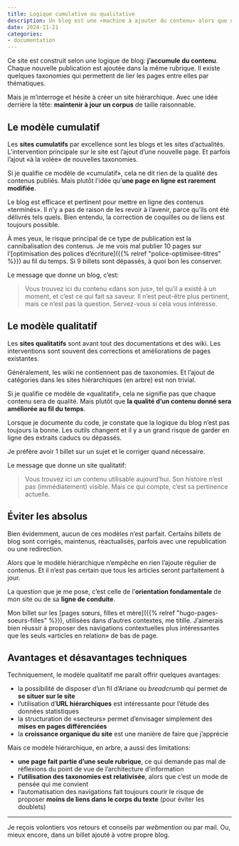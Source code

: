 ```yaml
---
title: Logique cumulative ou qualitative
description: Un blog est une «machine à ajouter du contenu» alors que qu’un site hiérarchique est un outil pour «maintenir du contenu à jour». Quels sont les enjeux pour ce site?
date: 2024-11-21
categories:
- documentation
---
```


Ce site est construit selon une logique de blog: **j’accumule du contenu**.
Chaque nouvelle publication est ajoutée dans la même rubrique.
Il existe quelques taxonomies qui permettent de lier les pages entre elles par thématiques.

Mais je m’interroge et hésite à créer un site hiérarchique.
Avec une idée derrière la tête: **maintenir à jour un corpus** de taille raisonnable.

## Le modèle cumulatif

Les **sites cumulatifs** par excellence sont les blogs et les sites d’actualités.
L’intervention principale sur le site est l’ajout d’une nouvelle page.
Et parfois l’ajout «à la volée» de nouvelles taxonomies.

Si je qualifie ce modèle de «cumulatif», cela ne dit rien de la qualité des contenus publiés.
Mais plutôt l’idée qu’**une page en ligne est rarement modifiée**.

Le blog est efficace et pertinent pour mettre en ligne des contenus «terminés».
Il n’y a pas de raison de les revoir à l’avenir, parce qu’ils ont été délivrés tels quels.
Bien entendu, la correction de coquilles ou de liens est toujours possible.

À mes yeux, le risque principal de ce type de publication est la cannibalisation des contenus.
Je me vois mal publier 10 pages sur l’[optimisation des polices d’écriture]({{% relref "police-optimisee-titres" %}}) au fil du temps.
Si 9 billets sont dépassés, à quoi bon les conserver.

Le message que donne un blog, c’est:

> Vous trouvez ici du contenu «dans son jus», tel qu’il a existé à un moment, et c’est ce qui fait sa saveur.
> Il n’est peut-être plus pertinent, mais ce n’est pas la question.
> Servez-vous si cela vous intéresse.

## Le modèle qualitatif

Les **sites qualitatifs** sont avant tout des documentations et des wiki.
Les interventions sont souvent des corrections et améliorations de pages existantes.

Généralement, les wiki ne contiennent pas de taxonomies.
Et l’ajout de catégories dans les sites hiérarchiques (en arbre) est non trivial.

Si je qualifie ce modèle de «qualitatif», cela ne signifie pas que chaque contenu sera de qualité.
Mais plutôt que **la qualité d’un contenu donné sera améliorée au fil du temps**.

Lorsque je documente du code, je constate que la logique du blog n’est pas toujours la bonne.
Les outils changent et il y a un grand risque de garder en ligne des extraits caducs ou dépassés.

Je préfère avoir 1 billet sur un sujet et le corriger quand nécessaire.

Le message que donne un site qualitatif:

> Vous trouvez ici un contenu utilisable aujourd’hui.
> Son histoire n’est pas (immédiatement) visible.
> Mais ce qui compte, c’est sa pertinence actuelle.

## Éviter les absolus

Bien évidemment, aucun de ces modèles n’est parfait.
Certains billets de blog sont corrigés, maintenus, réactualisés, parfois avec une republication ou une redirection.

Alors que le modèle hiérarchique n’empêche en rien l’ajoute régulier de contenus.
Et il n’est pas certain que tous les articles seront parfaitement à jour.

La question que je me pose, c’est celle de l’**orientation fondamentale** de mon site ou de sa **ligne de conduite**.

Mon billet sur les [pages sœurs, filles et mère]({{% relref "hugo-pages-soeurs-filles" %}}), utilisées dans d’autres contextes, me titille.
J’aimerais bien réussir à proposer des navigations contextuelles plus intéressantes que les seuls «articles en relation» de bas de page.

## Avantages et désavantages techniques

Techniquement, le modèle qualitatif me paraît offrir quelques avantages:

- la possibilité de disposer d’un fil d’Ariane ou *breadcrumb* qui permet de **se situer sur le site**
- l’utilisation d’**URL hiérarchiques** est intéressante pour l’étude des données statistiques
- la structuration de «secteurs» permet d’envisager simplement des **mises en pages différenciées**
- la **croissance organique du site** est une manière de faire que j’apprécie

Mais ce modèle hiérarchique, en arbre, a aussi des limitations:

- **une page fait partie d’une seule rubrique**, ce qui demande pas mal de réflexions du point de vue de l’architecture d’information
- **l’utilisation des taxonomies est relativisée**, alors que c’est un mode de pensée qui me convient
- l’automatisation des navigations fait toujours courir le risque de proposer **moins de liens dans le corps du texte** (pour éviter les doublets)

----

Je reçois volontiers vos retours et conseils par *webmention* ou par mail.
Ou, mieux encore, dans un billet ajouté à votre propre blog.
